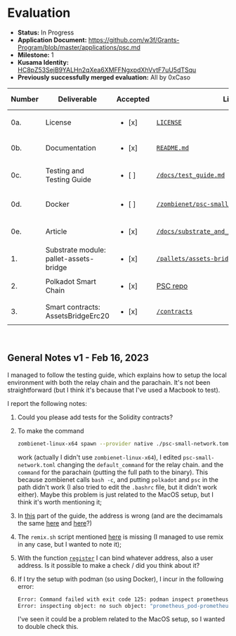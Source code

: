 # Evaluation

- **Status:** In Progress
- **Application Document:** https://github.com/w3f/Grants-Program/blob/master/applications/psc.md
- **Milestone:** 1
- **Kusama Identity:** [HC8pZ53SejB9YALHn2qXea6XMFFNgxpdXhVvtF7uU5dTSqu](https://kusama.subscan.io/account/HC8pZ53SejB9YALHn2qXea6XMFFNgxpdXhVvtF7uU5dTSqu)
- **Previously successfully merged evaluation:** All by 0xCaso

| Number | Deliverable | Accepted | Link | Evaluation Notes |
| ------ | ----------- | -------- | ---- |----------------- |
| 0a. | License | <ul><li>[x] </li></ul> | [`LICENSE`](https://github.com/OmniBTC/PSC/blob/da10743ae93948b54c92e6779496bce3c4120a88/LICENSE) |  | 
| 0b. | Documentation | <ul><li>[x] </li></ul> | [`README.md`](https://github.com/OmniBTC/PSC/blob/da10743ae93948b54c92e6779496bce3c4120a88/README.md) |  |
| 0c. | Testing and Testing Guide | <ul><li>[ ] </li></ul> | [`/docs/test_guide.md`](https://github.com/OmniBTC/PSC/blob/da10743ae93948b54c92e6779496bce3c4120a88/docs/test_guide.md) | See **General Notes** |
| 0d. | Docker | <ul><li>[ ] </li></ul> | [`/zombienet/psc-small-network.toml`](https://github.com/OmniBTC/PSC/blob/da10743ae93948b54c92e6779496bce3c4120a88/zombienet/psc-small-network.toml) | See **General Notes** |
| 0e. | Article | <ul><li>[x] </li></ul> | [`/docs/substrate_and_evm_address_on_psc.md`](https://github.com/OmniBTC/PSC/blob/da10743ae93948b54c92e6779496bce3c4120a88/docs/substrate_and_evm_address_on_psc.md) |  |
| 1. | Substrate module: pallet-assets-bridge | <ul><li>[x] </li></ul> | [`/pallets/assets-bridge`](https://github.com/OmniBTC/PSC/tree/da10743ae93948b54c92e6779496bce3c4120a88/pallets/assets-bridge) |  |
| 2. | Polkadot Smart Chain | <ul><li>[x] </li></ul> | [PSC repo](https://github.com/OmniBTC/PSC/tree/da10743ae93948b54c92e6779496bce3c4120a88) |  |
| 3. | Smart contracts: AssetsBridgeErc20 | <ul><li>[x] </li></ul> | [`/contracts`](https://github.com/OmniBTC/PSC/blob/da10743ae93948b54c92e6779496bce3c4120a88/contracts) |  |

<br/>

## General Notes v1 - Feb 16, 2023
I managed to follow the testing guide, which explains how to setup the local environment with both the relay chain and the parachain.
It's not been straightforward (but I think it's because that I've used a Macbook to test).

I report the following notes:
1. Could you please add tests for the Solidity contracts?
2. To make the command 
  
    ```bash
    zombienet-linux-x64 spawn --provider native ./psc-small-network.toml
    ```
    work (actually I didn't use `zombienet-linux-x64`), I edited `psc-small-network.toml` changing the `default_command` for the relay chain. and the `command` for the parachain (putting the full path to the binary). This because zombienet calls `bash -c`, and putting `polkadot` and `psc` in the path didn't work (I also tried to edit the `.bashrc` file, but it didn't work either). Maybe this problem is just related to the MacOS setup, but I think it's worth mentioning it;
3. In [this](https://github.com/OmniBTC/PSC/blob/da10743ae93948b54c92e6779496bce3c4120a88/docs/test_guide.md#24-transfer-dot-from-relaychain-to-parachain-by-dmp) part of the guide, the address is wrong (and are the decimamals the same [here](https://github.com/OmniBTC/PSC/blob/da10743ae93948b54c92e6779496bce3c4120a88/docs/test_guide.md#24-transfer-dot-from-relaychain-to-parachain-by-dmp) and [here](https://github.com/OmniBTC/PSC/blob/da10743ae93948b54c92e6779496bce3c4120a88/docs/test_guide.md#25-transfer-dot-from-parachain-to-relaychain-by-ump)?)
4. The `remix.sh` script mentioned [here](https://github.com/OmniBTC/PSC/blob/da10743ae93948b54c92e6779496bce3c4120a88/docs/test_guide.md#421-connect-remix) is missing (I managed to use remix in any case, but I wanted to note it);
5. With the function [`register`](https://github.com/OmniBTC/PSC/blob/da10743ae93948b54c92e6779496bce3c4120a88/docs/test_guide.md#43-bind-wasm-reserved0-and-erc20-reserved0) I can bind whatever address, also a user address. Is it possible to make a check / did you think about it?
6. If I try the setup with podman (so using Docker), I incur in the following error:
  
    ```bash
    Error: Command failed with exit code 125: podman inspect prometheus_pod-prometheus --format json
    Error: inspecting object: no such object: "prometheus_pod-prometheus"
    ```
    I've seen it could be a problem related to the MacOS setup, so I wanted to double check this.
